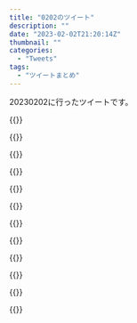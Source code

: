 ```yaml
---
title: "0202のツイート"
description: ""
date: "2023-02-02T21:20:14Z"
thumbnail: ""
categories:
  - "Tweets"
tags:
  - "ツイートまとめ"
---
```

20230202に行ったツイートです。
<!--more-->
{{<tweetlike text="更新 20230201のツイートまとめ https://t.co/JRDHVA8UO8 822　February 2, 2023 at 06:21AM" screenname="jme/k.h (@JME_KH)" url="https://twitter.com/JME_KH/status/1620895035448336401?ref_src=twsrc%5Etfw" date="February 1 2023">}}

{{<tweetlike text="レイドで3000人がいらんのと腕落とされる時に盾役が仕事ができなかった描写が何か欲しいのと低レベルで腕落とされるような1撃は即死じゃないのかとかそのへんのパラメーターのかかりかたがよく分からない\nのと限界突破バフの存在意義か" screenname="jme/k.h (@JME_KH)" url="https://twitter.com/JME_KH/status/1620966587070320640?ref_src=twsrc%5Etfw" date="February 1 2023">}}

{{<tweetlike text="存在意義というかどれくらいカンストが珍しいかだな\nというかどの程度ゲームバランスが整ってるゲームなのか" screenname="jme/k.h (@JME_KH)" url="https://twitter.com/JME_KH/status/1620968901688594433?ref_src=twsrc%5Etfw" date="February 1 2023">}}

{{<tweetlike text="ヴェルバーより上か" screenname="jme/k.h (@JME_KH)" url="https://twitter.com/JME_KH/status/1621135856353574914?ref_src=twsrc%5Etfw" date="February 2 2023">}}

{{<tweetlike text="これはちょっと配分ミスったか?" screenname="jme/k.h (@JME_KH)" url="https://twitter.com/JME_KH/status/1621138430196596739?ref_src=twsrc%5Etfw" date="February 2 2023">}}

{{<tweetlike text="そろそろ虎の子を切り始めるか" screenname="jme/k.h (@JME_KH)" url="https://twitter.com/JME_KH/status/1621147785012858881?ref_src=twsrc%5Etfw" date="February 2 2023">}}

{{<tweetlike text="あと12体くらいでいけるか?" screenname="jme/k.h (@JME_KH)" url="https://twitter.com/JME_KH/status/1621152157193089027?ref_src=twsrc%5Etfw" date="February 2 2023">}}

{{<tweetlike text="カブトの方の高速移動方法" screenname="jme/k.h (@JME_KH)" url="https://twitter.com/JME_KH/status/1621160731185139712?ref_src=twsrc%5Etfw" date="February 2 2023">}}

{{<tweetlike text="これはアトランティスを思い出す無法っぷり" screenname="jme/k.h (@JME_KH)" url="https://twitter.com/JME_KH/status/1621161122928939008?ref_src=twsrc%5Etfw" date="February 2 2023">}}

{{<tweetlike text="モンテ・クリスト" screenname="jme/k.h (@JME_KH)" url="https://twitter.com/JME_KH/status/1621187224342794240?ref_src=twsrc%5Etfw" date="February 2 2023">}}

{{<tweetlike text="クオンタムタイムロック、人理編纂\n人理のために宇宙のリソース食いつぶす系かなあ" screenname="jme/k.h (@JME_KH)" url="https://twitter.com/JME_KH/status/1621189050249121792?ref_src=twsrc%5Etfw" date="February 2 2023">}}

{{<tweetlike text="オシリスの砂とかそういうタイプの本末転倒に近い何かか?" screenname="jme/k.h (@JME_KH)" url="https://twitter.com/JME_KH/status/1621189437018480642?ref_src=twsrc%5Etfw" date="February 2 2023">}}

